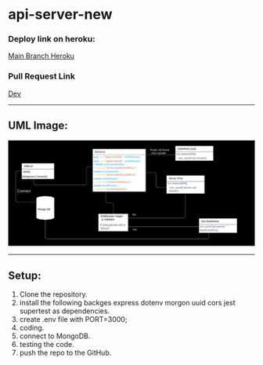 # api-server-new

### Deploy link on heroku:

[Main Branch Heroku](https://api-server-haneen88.herokuapp.com/)


### Pull Request Link

[Dev](https://github.com/HaneenKh88/api-server-new/pull/1)


****************************************************************************************************

## UML Image:

![UML](https://github.com/HaneenKh88/api-server-new/blob/dev/UMI.png)


****************************************************************************************************

## Setup:

1. Clone the repository.
2. install the following backges express dotenv morgon uuid cors jest supertest as dependencies.
3. create .env file with PORT=3000;
4. coding.
5. connect to MongoDB.
6. testing the code.
7. push the repo to the GitHub.


